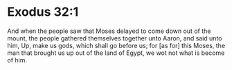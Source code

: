 # Exodus 32:1

And when the people saw that Moses delayed to come down out of the mount, the people gathered themselves together unto Aaron, and said unto him, Up, make us gods, which shall go before us; for [as for] this Moses, the man that brought us up out of the land of Egypt, we wot not what is become of him.